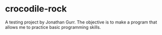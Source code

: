 # crocodile-rock
A testing project by Jonathan Gurr. The objective is to make a program that allows me to practice basic programming skills.
